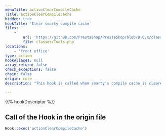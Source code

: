 ```yaml
---
menuTitle: actionClearCompileCache
Title: actionClearCompileCache
hidden: true
hookTitle: 'Clear smarty compile cache'
files:
    -
        url: 'https://github.com/PrestaShop/PrestaShop/blob/8.0.x/classes/Tools.php'
        file: classes/Tools.php
locations:
    - 'front office'
type: action
hookAliases: null
array_return: false
check_exceptions: false
chain: false
origin: core
description: "This hook is called when smarty's compile cache is cleared"

---
```


{{% hookDescriptor %}}

## Call of the Hook in the origin file

```php
Hook::exec('actionClearCompileCache')
```
